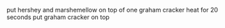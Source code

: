 put hershey and marshemellow on top of one graham cracker
heat for 20 seconds 
put graham cracker on top 